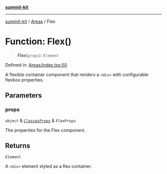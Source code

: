 [**summit-kit**](../../README.md)

***

[summit-kit](../../modules.md) / [Areas](../README.md) / Flex

# Function: Flex()

> **Flex**(`props`): `Element`

Defined in: [Areas/index.tsx:50](https://github.com/andrewgremlich/summit-kit/blob/85054e8b1ab204ae3055aea2f899f6aaa1bf1c3f/src/react/Areas/index.tsx#L50)

A flexible container component that renders a `<div>` with configurable flexbox properties.

## Parameters

### props

`object` & [`ClassesProps`](../../Types/general/type-aliases/ClassesProps.md) & `FlexProps`

The properties for the Flex component.

## Returns

`Element`

A `<div>` element styled as a flex container.
